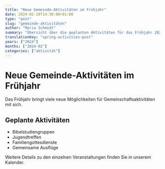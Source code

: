 ```yaml
---
title: "Neue Gemeinde-Aktivitäten im Frühjahr"
date: 2024-02-20T14:30:00+01:00
type: "post"
slug: "gemeinde-aktivitäten"
author: "Maria Schmidt"
summary: "Übersicht über die geplanten Aktivitäten für das Frühjahr 2024."
translationKey: "spring-activities-post"
years: ["2024"]
months: ["2024-02"]
categories: ["aktivität"]
---
```


# Neue Gemeinde-Aktivitäten im Frühjahr

Das Frühjahr bringt viele neue Möglichkeiten für Gemeinschaftsaktivitäten mit sich.

## Geplante Aktivitäten

- Bibelstudiengruppen
- Jugendtreffen
- Familiengottesdienste
- Gemeinsame Ausflüge

Weitere Details zu den einzelnen Veranstaltungen finden Sie in unserem Kalender.
